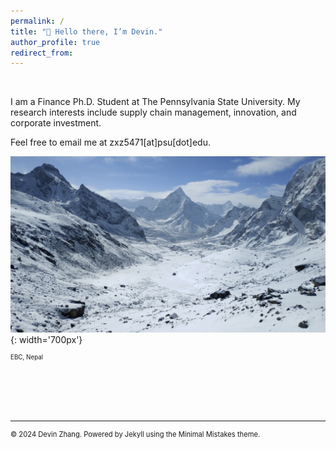 ```yaml
---
permalink: /
title: "👋 Hello there, I’m Devin."
author_profile: true
redirect_from: 
---
```


<br> <!-- Adds a line space before the introduction -->

I am a Finance Ph.D. Student at The Pennsylvania State University. My research interests include supply chain management, innovation, and corporate investment. 

Feel free to email me at zxz5471[at]psu[dot]edu.


![mountains](/images/mountain.png){: width='700px'}
  <figcaption style="font-size: 0.7em; margin-top: 2px; text-align: left;">EBC, Nepal</figcaption>


<br><br><br><br>



------
<p style="font-size: 0.8em; text-decoration: none; color: inherit;">
  © 2024 Devin Zhang. Powered by <a href="https://jekyllrb.com/" style="text-decoration: none; color: inherit;">Jekyll</a> using the <a href="https://mmistakes.github.io/minimal-mistakes/docs/configuration/" style="text-decoration: none; color: inherit;">Minimal Mistakes theme</a>.
</p>
